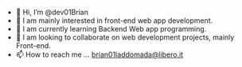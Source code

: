 - 👋 Hi, I’m @dev01Brian
- 👀 I am mainly interested in front-end web app development.
- 🌱 I am currently learning Backend Web app programming.
- 💞️ I am looking to collaborate on web development projects, mainly Front-end.
- 📫 How to reach me ... brian01laddomada@libero.it

<!---
dev01Brian/dev01Brian is a ✨ special ✨ repository because its `README.md` (this file) appears on your GitHub profile.
You can click the Preview link to take a look at your changes.
--->
